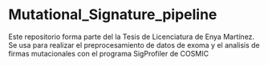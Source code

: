 # Mutational_Signature_pipeline
Este repositorio forma parte del la Tesis de Licenciatura de Enya Martínez. Se usa para realizar el preprocesamiento de datos de exoma y el analisis de firmas mutacionales con el programa SigProfiler de COSMIC
